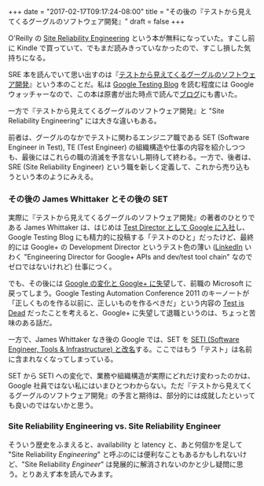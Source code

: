 +++
date = "2017-02-17T09:17:24-08:00"
title = "その後の『テストから見えてくるグーグルのソフトウェア開発』"
draft = false
+++

O'Reilly の [Site Reliability Engineering](https://landing.google.com/sre/book.html) という本が無料になっていた。すこし前に Kindle で買っていて、でもまだ読みきっていなかったので、すこし損した気持ちになる。

SRE 本を読んでいて思い出すのは『[テストから見えてくるグーグルのソフトウェア開発](https://www.amazon.co.jp/ebook/dp/B00IE3B522)』という本のことだ。私は [Google Testing Blog](https://testing.googleblog.com/) を読む程度には Google ウォッチャーなので、この本は原書が出た時点で読んで[ブログ](http://2013.8-p.info/japanese/06-01-how-google-tests-software.html)にも書いた。

一方で『テストから見えてくるグーグルのソフトウェア開発』と "Site Reliability Engineering" には大きな違いもある。

前者は、グーグルのなかでテストに関わるエンジニア職である SET (Software Engineer in Test), TE (Test Engineer) の組織構造や仕事の内容を紹介しつつも、最後にはこれらの職の消滅を予言ないし期待して終わる。一方で、後者は、SRE (Site Reliability Engineer) という職を新しく定義して、これから売り込もうという本のようにみえる。

### その後の James Whittaker とその後の SET

実際に『テストから見えてくるグーグルのソフトウェア開発』の著者のひとりである James Whittaker は、はじめは [Test Director として Google に入社](https://testing.googleblog.com/2009/06/james-whittaker-joins-google.html)し、Google Testing Blog にも精力的に投稿する「テストのひと」だったけど、最終的には Google+ の Development Director というテスト色の薄い ([LinkedIn](https://www.linkedin.com/in/james-whittaker-22987813/) いわく "Engineering Director for Google+ APIs and dev/test tool chain" なのでゼロではないけれど) 仕事につく。

でも、その後には [Google の変化と Google+ に失望](https://blogs.msdn.microsoft.com/jw_on_tech/2012/03/13/why-i-left-google/)して、前職の Microsoft に戻ってしまう。Google Testing Automation Conference 2011 のキーノートが「正しくものを作る以前に、正しいものを作るべきだ」という内容の [Test is Dead](https://www.youtube.com/watch?v=X1jWe5rOu3g) だったことを考えると、Google+ に失望して退職というのは、ちょっと苦味のある話だ。

一方で、James Whittaker なき後の Google では、SET を [SETI (Software Engineer, Tools & Infrastructure) と改名](https://testing.googleblog.com/2016/03/from-qa-to-engineering-productivity.html)する。ここではもう「テスト」は名前に含まれなくなってしまっている。

SET から SETI への変化で、業務や組織構造が実際にどれだけ変わったのかは、Google 社員ではない私にはいまひとつわからない。ただ『テストから見えてくるグーグルのソフトウェア開発』の予言と期待は、部分的には成就したといっても良いのではないかと思う。

### Site Reliability Engineering vs. Site Reliability Engineer

そういう歴史をふまえると、availability と latency と、あと何個かを足して "Site Reliability *Engineering*" と呼ぶのには便利なこともあるかもしれないけど、"Site Reliability *Engineer*" は発展的に解消されないのかと少し疑問に思う。とりあえず本を読んでみます。
